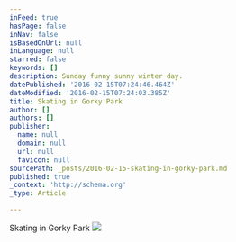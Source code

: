 ```yaml
---
inFeed: true
hasPage: false
inNav: false
isBasedOnUrl: null
inLanguage: null
starred: false
keywords: []
description: Sunday funny sunny winter day.
datePublished: '2016-02-15T07:24:46.464Z'
dateModified: '2016-02-15T07:24:03.385Z'
title: Skating in Gorky Park
author: []
authors: []
publisher:
  name: null
  domain: null
  url: null
  favicon: null
sourcePath: _posts/2016-02-15-skating-in-gorky-park.md
published: true
_context: 'http://schema.org'
_type: Article

---
```

Skating in Gorky Park
![](https://the-grid-user-content.s3-us-west-2.amazonaws.com/ed3ee165-7ef1-4014-8136-4a32c29844ec.jpg)